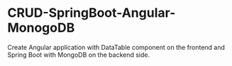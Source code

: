 # CRUD-SpringBoot-Angular-MonogoDB
Create Angular application with DataTable component on the frontend and Spring Boot with MongoDB on the backend side.
